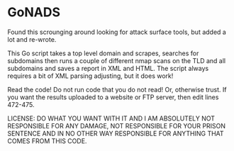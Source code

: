 
# GoNADS
Found this scrounging around looking for attack surface tools, but added a lot and re-wrote. 


This Go script takes a top level domain and scrapes, searches for subdomains then runs a couple of different nmap scans on the TLD and all subdomains and saves a report in XML and HTML. The script always requires a bit of XML parsing adjusting, but it does work!

Read the code! Do not run code that you do not read! Or, otherwise trust.
If you want the results uploaded to a website or FTP server, then edit lines 472-475.

LICENSE: DO WHAT YOU WANT WITH IT AND I AM ABSOLUTELY NOT RESPONSIBLE FOR ANY DAMAGE, NOT RESPONSIBLE FOR YOUR PRISON SENTENCE AND IN NO OTHER WAY RESPONSIBLE FOR ANYTHING THAT COMES FROM THIS CODE.

